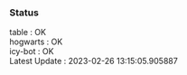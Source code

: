 ### Status


table : OK  
hogwarts : OK  
icy-bot : OK  
Latest Update : 2023-02-26 13:15:05.905887

